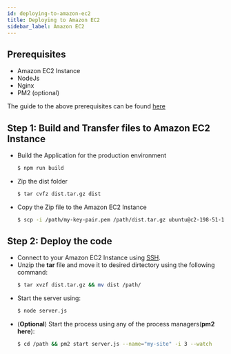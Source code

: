 ```yaml
---
id: deploying-to-amazon-ec2
title: Deploying to Amazon EC2
sidebar_label: Amazon EC2
---
```


## Prerequisites

  - Amazon EC2 Instance
  - NodeJs 
  - Nginx
  - PM2 (optional)
   
   The guide to the above prerequisites can be found [here](/blog/2018/07/19/setting-up-amazon-ec2-instance-for-pawjs.html)
   
## Step 1: Build and Transfer files to Amazon EC2 Instance
  - Build the Application for the production environment
    ```bash
    $ npm run build
    ```
  - Zip the dist folder
    ```bash
    $ tar cvfz dist.tar.gz dist
    ```
  - Copy the Zip file to the Amazon EC2 Instance
    ```bash
    $ scp -i /path/my-key-pair.pem /path/dist.tar.gz ubuntu@c2-198-51-100-1.compute-1.amazonaws.com:~/path
    ```

## Step 2: Deploy the code
  - Connect to your Amazon EC2 Instance using [SSH](https://docs.aws.amazon.com/AWSEC2/latest/UserGuide/AccessingInstancesLinux.html).
  - Unzip the **tar** file and move it to desired dirtectory using the following command:
    ```bash
    $ tar xvzf dist.tar.gz && mv dist /path/
    ```
  - Start the server using:
    ```bash
    $ node server.js
    ```  
  - (**Optional**) Start the process using any of the process managers(**pm2 here**):
    ```bash
    $ cd /path && pm2 start server.js --name="my-site" -i 3 --watch
    ```

<script async src="//pagead2.googlesyndication.com/pagead/js/adsbygoogle.js"></script>
<ins class="adsbygoogle"
     style="display:block"
     data-ad-client="ca-pub-7586505628408924"
     data-ad-slot="5652642939"
     data-ad-format="auto"></ins>
<script>
(adsbygoogle = window.adsbygoogle || []).push({});
</script>

  
<script src="https://codefund.io/scripts/fefc6de5-a0ce-46e8-a15d-f43733b5b454/embed.js"></script>
<div id="codefund_ad"></div>
